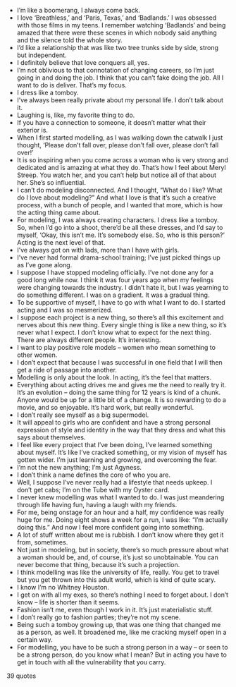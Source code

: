  - I’m like a boomerang, I always come back.
 - I love ‘Breathless,’ and ‘Paris, Texas,’ and ‘Badlands.’ I was obsessed with those films in my teens. I remember watching ‘Badlands’ and being amazed that there were these scenes in which nobody said anything and the silence told the whole story.
 - I’d like a relationship that was like two tree trunks side by side, strong but independent.
 - I definitely believe that love conquers all, yes.
 - I’m not oblivious to that connotation of changing careers, so I’m just going in and doing the job. I think that you can’t fake doing the job. All I want to do is deliver. That’s my focus.
 - I dress like a tomboy.
 - I’ve always been really private about my personal life. I don’t talk about it.
 - Laughing is, like, my favorite thing to do.
 - If you have a connection to someone, it doesn’t matter what their exterior is.
 - When I first started modelling, as I was walking down the catwalk I just thought, ‘Please don’t fall over, please don’t fall over, please don’t fall over!’
 - It is so inspiring when you come across a woman who is very strong and dedicated and is amazing at what they do. That’s how I feel about Meryl Streep. You watch her, and you can’t help but notice all of that about her. She’s so influential.
 - I can’t do modeling disconnected. And I thought, “What do I like? What do I love about modeling?” And what I love is that it’s such a creative process, with a bunch of people, and I wanted that more, which is how the acting thing came about.
 - For modeling, I was always creating characters. I dress like a tomboy. So, when I’d go into a shoot, there’d be all these dresses, and I’d say to myself, ‘Okay, this isn’t me. It’s somebody else. So, who is this person?’ Acting is the next level of that.
 - I’ve always got on with lads, more than I have with girls.
 - I’ve never had formal drama-school training; I’ve just picked things up as I’ve gone along.
 - I suppose I have stopped modeling officially. I’ve not done any for a good long while now. I think it was four years ago when my feelings were changing towards the industry. I didn’t hate it, but I was yearning to do something different. I was on a gradient. It was a gradual thing.
 - To be supportive of myself, I have to go with what I want to do. I started acting and I was so mesmerized.
 - I suppose each project is a new thing, so there’s all this excitement and nerves about this new thing. Every single thing is like a new thing, so it’s never what I expect. I don’t know what to expect for the next thing. There are always different people. It’s interesting.
 - I want to play positive role models – women who mean something to other women.
 - I don’t expect that because I was successful in one field that I will then get a ride of passage into another.
 - Modelling is only about the look. In acting, it’s the feel that matters.
 - Everything about acting drives me and gives me the need to really try it. It’s an evolution – doing the same thing for 12 years is kind of a chunk. Anyone would be up for a little bit of a change. It is so rewarding to do a movie, and so enjoyable. It’s hard work, but really wonderful.
 - I don’t really see myself as a big supermodel.
 - It will appeal to girls who are confident and have a strong personal expression of style and identity in the way that they dress and what this says about themselves.
 - I feel like every project that I’ve been doing, I’ve learned something about myself. It’s like I’ve cracked something, or my vision of myself has gotten wider. I’m just learning and growing, and overcoming the fear.
 - I’m not the new anything; I’m just Agyness.
 - I don’t think a name defines the core of who you are.
 - Well, I suppose I’ve never really had a lifestyle that needs upkeep. I don’t get cabs; I’m on the Tube with my Oyster card.
 - I never knew modelling was what I wanted to do. I was just meandering through life having fun, having a laugh with my friends.
 - For me, being onstage for an hour and a half, my confidence was really huge for me. Doing eight shows a week for a run, I was like: “I’m actually doing this.” And now I feel more confident going into something.
 - A lot of stuff written about me is rubbish. I don’t know where they get it from, sometimes.
 - Not just in modeling, but in society, there’s so much pressure about what a woman should be, and, of course, it’s just so unobtainable. You can never become that thing, because it’s such a projection.
 - I think modelling was like the university of life, really. You get to travel but you get thrown into this adult world, which is kind of quite scary.
 - I know I’m no Whitney Houston.
 - I get on with all my exes, so there’s nothing I need to forget about. I don’t know – life is shorter than it seems.
 - Fashion isn’t me, even though I work in it. It’s just materialistic stuff.
 - I don’t really go to fashion parties; they’re not my scene.
 - Being such a tomboy growing up, that was one thing that changed me as a person, as well. It broadened me, like me cracking myself open in a certain way.
 - For modelling, you have to be such a strong person in a way – or seen to be a strong person, do you know what I mean? But in acting you have to get in touch with all the vulnerability that you carry.

39 quotes